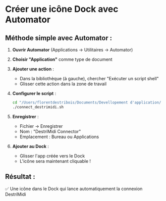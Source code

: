 # Créer une icône Dock avec Automator

## Méthode simple avec Automator :

1. **Ouvrir Automator** (Applications → Utilitaires → Automator)

2. **Choisir "Application"** comme type de document

3. **Ajouter une action** :
   - Dans la bibliothèque (à gauche), chercher "Exécuter un script shell"
   - Glisser cette action dans la zone de travail

4. **Configurer le script** :
   ```bash
   cd "/Users/florentdestribois/Documents/Devellopement d'application/DestriMidi"
   ./connect_destrimidi.sh
   ```

5. **Enregistrer** :
   - Fichier → Enregistrer
   - Nom : "DestriMidi Connector"
   - Emplacement : Bureau ou Applications

6. **Ajouter au Dock** :
   - Glisser l'app créée vers le Dock
   - L'icône sera maintenant cliquable !

## Résultat :
✅ Une icône dans le Dock qui lance automatiquement la connexion DestriMidi